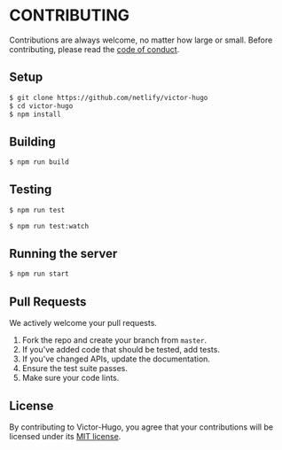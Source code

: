 # CONTRIBUTING

Contributions are always welcome, no matter how large or small. Before contributing, please read the [code of conduct](code_of_conduct.md).

## Setup

```bash
$ git clone https://github.com/netlify/victor-hugo
$ cd victor-hugo
$ npm install
```

## Building

```bash
$ npm run build
```

## Testing

```bash
$ npm run test
```

```bash
$ npm run test:watch
```

## Running the server

```bash
$ npm run start
```

## Pull Requests

We actively welcome your pull requests.

1. Fork the repo and create your branch from `master`.
2. If you've added code that should be tested, add tests.
3. If you've changed APIs, update the documentation.
4. Ensure the test suite passes.
5. Make sure your code lints.

## License

By contributing to Victor-Hugo, you agree that your contributions will be licensed under its [MIT license](https://github.com/amay/blackbird-copacetic-test/tree/e70e84da550f1c204c63edb1f649928594aeb42a/LICENSE/README.md).

